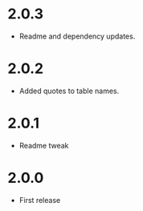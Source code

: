 # 2.0.3
- Readme and dependency updates.

# 2.0.2
- Added quotes to table names.

# 2.0.1
- Readme tweak

# 2.0.0
- First release